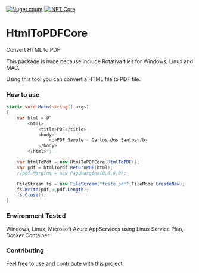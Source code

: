 [![Nuget count](http://img.shields.io/nuget/v/HtmlToPDFCore.svg)](http://www.nuget.org/packages/HtmlToPDFCore/)
[![.NET Core](https://github.com/carloscds/HtmlToPDFCore/workflows/.NET%20Core/badge.svg)](https://github.com/carloscds/HtmlToPDFCore/actions)

# HtmlToPDFCore
Convert HTML to PDF

This package is huge because include Rotativa files for Windows, Linux and MAC. 

Using this tool you can convert a HTML file to PDF file.

### How to use
```csharp
static void Main(string[] args)
{
    var html = @"
        <html>
            <title>PDF</title>
            <body>
                <b>PDF Sample - Carlos dos Santos</b>
            </body>
        </html>";

    var htmlToPdf = new HtmlToPDFCore.HtmlToPDF();
    var pdf = htmlToPdf.ReturnPDF(html);
    //pdf.Margins = new PageMargins(0,0,0,0);

    FileStream fs = new FileStream("teste.pdf",FileMode.CreateNew);
    fs.Write(pdf,0,pdf.Length);
    fs.Close();
}
```

### Environment Tested

Windows, Linux, Microsoft Azure AppServices using Linux Service Plan, Docker Container

### Contributing

Feel free to use and contribute with this project.
